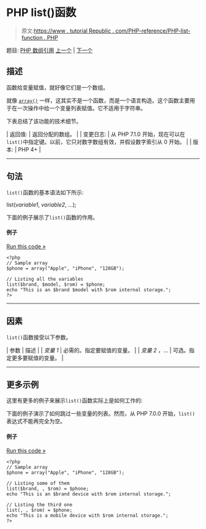 # PHP list()函数

> 原文:[https://www . tutorial Republic . com/PHP-reference/PHP-list-function . PHP](https://www.tutorialrepublic.com/php-reference/php-list-function.php)

题目: [PHP 数组引用](php-array-functions.php) [上一个](php-ksort-function.php) | [下一个](php-natcasesort-function.php)

## 描述

函数给变量赋值，就好像它们是一个数组。

就像 [`array()`](php-array-function.php) 一样，这其实不是一个函数，而是一个语言构造。这个函数主要用于在一次操作中给一个变量列表赋值。它不适用于字符串。

下表总结了该功能的技术细节。

| 返回值: | 返回分配的数组。 |
| 变更日志: | 从 PHP 7.1.0 开始，现在可以在`list()`中指定键。以前，它只对数字数组有效，并假设数字索引从 0 开始。 |
| 版本: | PHP 4+ |

* * *

## 句法

`list()`函数的基本语法如下所示:

list(*variable1*, *variable2*, ...);

下面的例子展示了`list()`函数的作用。

#### 例子

[Run this code »](../codelab.php?topic=php&file=assign-a-list-of-variables "Run this code to view the output")

```
<?php
// Sample array
$phone = array("Apple", "iPhone", "128GB");

// Listing all the variables
list($brand, $model, $rom) = $phone;
echo "This is an $brand $model with $rom internal storage.";
?>
```

* * *

## 因素

`list()`函数接受以下参数。

| 参数 | 描述 |
| *变量 1* | 必需的。指定要赋值的变量。 |
| *变量 2* ，... | 可选。指定更多要赋值的变量。 |

* * *

## 更多示例

这里有更多的例子来展示`list()`函数实际上是如何工作的:

下面的例子演示了如何跳过一些变量的列表。然而，从 PHP 7.0.0 开始，`list()`表达式不能再完全为空。

#### 例子

[Run this code »](../codelab.php?topic=php&file=skip-the-listing-of-some-variables "Run this code to view the output")

```
<?php
// Sample array
$phone = array("Apple", "iPhone", "128GB");

// Listing some of them
list($brand, , $rom) = $phone;
echo "This is an $brand device with $rom internal storage.";

// Listing the third one
list(, , $rom) = $phone;
echo "This is a mobile device with $rom internal storage.";
?>
```